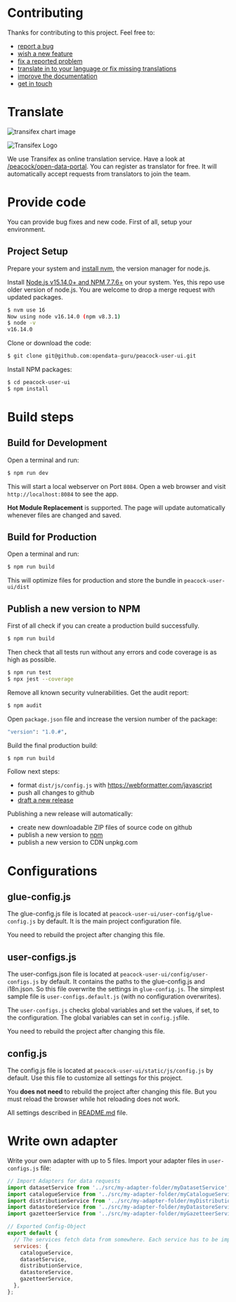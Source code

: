 # Contributing

Thanks for contributing to this project. Feel free to:

- [report a bug](https://github.com/opendata-guru/peacock-user-ui/issues/new?assignees=&labels=&template=bug_report.md&title=)
- [wish a new feature](https://github.com/opendata-guru/peacock-user-ui/issues/new?assignees=&labels=&template=feature_request.md&title=
)
- [fix a reported problem](https://github.com/opendata-guru/peacock-user-ui/issues)
- [translate in to your language or fix missing translations](https://www.transifex.com/peacock/open-data-portal/)
- [improve the documentation](https://github.com/opendata-guru/peacock-user-ui/blob/master/README.md)
- [get in touch](https://twitter.com/tursics)

# Translate

![transifex chart image](https://www.transifex.com/projects/p/open-data-portal/resource/i18njson/chart/image_png)

![Transifex Logo](https://cdn.transifex.com/txc/static/charts/images/tx-logo-micro.c5603f91c780.png)

We use Transifex as online translation service.
Have a look at [/peacock/open-data-portal](https://www.transifex.com/peacock/open-data-portal/).
You can register as translator for free.
It will automatically accept requests from translators to join the team.

# Provide code

You can provide bug fixes and new code. First of all, setup your environment.

## Project Setup

Prepare your system and [install nvm](https://github.com/nvm-sh/nvm/blob/master/README.md#installing-and-updating), the version manager for node.js.

Install [Node.js v15.14.0+ and NPM 7.7.6+](https://nodejs.org/en/) on your system. Yes, this repo use older version of node.js. You are welcome to drop a merge request with updated packages.

```bash
$ nvm use 16
Now using node v16.14.0 (npm v8.3.1)
$ node -v
v16.14.0
```

Clone or download the code:

```bash
$ git clone git@github.com:opendata-guru/peacock-user-ui.git
```

Install NPM packages:

```bash
$ cd peacock-user-ui
$ npm install
```

# Build steps

## Build for Development

Open a terminal and run:

```bash
$ npm run dev
```

This will start a local webserver on Port `8084`. Open a web browser and visit `http://localhost:8084` to see the app.

**Hot Module Replacement** is supported. The page will update automatically whenever files are changed and saved.

## Build for Production

Open a terminal and run:

```bash
$ npm run build
```

This will optimize files for production and store the bundle in
  `peacock-user-ui/dist`

## Publish a new version to NPM

First of all check if you can create a production build successfully.

```bash
$ npm run build
```

Then check that all tests run without any errors and code coverage is as high as possible.

```bash
$ npm run test
$ npx jest --coverage
```

Remove all known security vulnerabilities. Get the audit report:

```bash
$ npm audit
```

Open `package.json` file and increase the version number of the package:

```bash
"version": "1.0.#",
```

Build the final production build:

```bash
$ npm run build
```

Follow next steps:

- format `dist/js/config.js` with https://webformatter.com/javascript
- push all changes to github
- [draft a new release](https://github.com/opendata-guru/peacock-user-ui/releases/new)

Publishing a new release will automatically:

- create new downloadable ZIP files of source code on github
- publish a new version to [npm](https://www.npmjs.com/package/peacock-user-ui)
- publish a new version to CDN unpkg.com

# Configurations

## glue-config.js

The glue-config.js file is located at `peacock-user-ui/user-config/glue-config.js` by default. It is the main project configuration file.

You need to rebuild the project after changing this file.

## user-configs.js

The user-configs.json file is located at `peacock-user-ui/config/user-configs.js` by default. It contains the paths to the glue-config.js and i18n.json. So this file overwrite the settings in `glue-config.js`. The simplest sample file is `user-configs.default.js` (with no configuration overwrites).

The `user-configs.js` checks global variables and set the values, if set, to the configuration. The global variables can set in `config.js`file.

You need to rebuild the project after changing this file.

## config.js

The config.js file is located at `peacock-user-ui/static/js/config.js` by default. Use this file to customize all settings for this project.

You **does not need** to rebuild the project after changing this file. But you must reload the browser while hot reloading does not work.

All settings described in [README.md](README.me) file.

# Write own adapter

Write your own adapter with up to 5 files. Import your adapter files in `user-configs.js` file:

```javascript
// Import Adapters for data requests
import datasetService from '../src/my-adapter-folder/myDatasetService';
import catalogueService from '../src/my-adapter-folder/myCatalogueService';
import distributionService from '../src/my-adapter-folder/myDistributionService';
import datastoreService from '../src/my-adapter-folder/myDatastoreService';
import gazetteerService from '../src/my-adapter-folder/myGazetteerService';

// Exported Config-Object
export default {
  // The services fetch data from somewhere. Each service has to be imported at the beginning of this file.
  services: {
    catalogueService,
    datasetService,
    distributionService,
    datastoreService,
    gazetteerService,
  },
};
```
